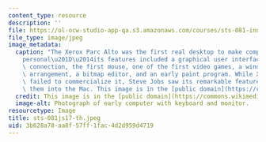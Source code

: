```yaml
---
content_type: resource
description: ''
file: https://ol-ocw-studio-app-qa.s3.amazonaws.com/courses/sts-081-innovation-systems-for-science-technology-energy-manufacturing-and-health-spring-2017/3b628a78aa8f57ff1fac4d2d959d4719_sts-081js17-th.jpeg
file_type: image/jpeg
image_metadata:
  caption: "The Xerox Parc Alto was the first real desktop to make computing \u201C\
    personal\u201D\u2014its features included a graphical user interface, an ethernet\
    \ connection, the first mouse, one of the first video games, a windows screen\
    \ arrangement, a bitmap editor, and an early paint program. While Xerox famously\
    \ failed to commercialize it, Steve Jobs saw its remarkable features and incorporated\
    \ them into the Mac. This image is in the [public domain](https://commons.wikimedia.org/wiki/File:Xerox_Alto_mit_Rechner.JPG)."
  credit: This image is in the [public domain](https://commons.wikimedia.org/wiki/File:Xerox_Alto_mit_Rechner.JPG).
  image-alt: Photograph of early computer with keyboard and monitor.
resourcetype: Image
title: sts-081js17-th.jpeg
uid: 3b628a78-aa8f-57ff-1fac-4d2d959d4719
---
```

